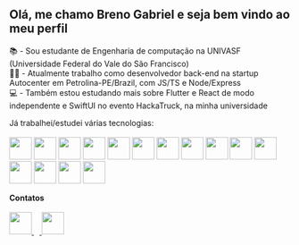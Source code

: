 ## Olá, me chamo Breno Gabriel e seja bem vindo ao meu perfil

📚 - Sou estudante de Engenharia de computação na UNIVASF (Universidade Federal do Vale do São Francisco)<br>
👨‍💻 - Atualmente trabalho como desenvolvedor back-end na startup Autocenter em Petrolina-PE/Brazil, com JS/TS e Node/Express<br>
💻 - Também estou estudando mais sobre Flutter e React de modo independente e SwiftUI no evento HackaTruck, na minha universidade<br>

Já trabalhei/estudei várias tecnologias:<br><br>
<img src="https://img.shields.io/badge/JavaScript-323330?style=for-the-badge&logo=javascript&logoColor=F7DF1E" height=40>
<img src="https://img.shields.io/badge/TypeScript-007ACC?style=for-the-badge&logo=typescript&logoColor=white" height=40>
<img src="https://img.shields.io/badge/React-20232A?style=for-the-badge&logo=react&logoColor=61DAFB" height=40>
<img src="https://img.shields.io/badge/Node%20js-339933?style=for-the-badge&logo=nodedotjs&logoColor=white" height=40>
<img src="https://img.shields.io/badge/Express%20js-000000?style=for-the-badge&logo=express&logoColor=white" height=40>
<img src="https://img.shields.io/badge/Python-FFD43B?style=for-the-badge&logo=python&logoColor=blue" height=40>
<img src="https://img.shields.io/badge/Django-092E20?style=for-the-badge&logo=django&logoColor=green" height=40>
<img src="https://img.shields.io/badge/Dart-0175C2?style=for-the-badge&logo=dart&logoColor=white" height=40>
<img src="https://img.shields.io/badge/Flutter-02569B?style=for-the-badge&logo=flutter&logoColor=white" height=40>
<img src="https://img.shields.io/badge/c-%2300599C.svg?style=for-the-badge&logo=c&logoColor=white" height=40>
<img src="https://img.shields.io/badge/c++-%2300599C.svg?style=for-the-badge&logo=c%2B%2B&logoColor=white" height=40>
<img src="https://img.shields.io/badge/Arduino_IDE-00979D?style=for-the-badge&logo=arduino&logoColor=white" height=40>
<img src="https://img.shields.io/badge/PostgreSQL-316192?style=for-the-badge&logo=postgresql&logoColor=white" height=40>
<img src="https://img.shields.io/badge/Adobe%20Illustrator-FF9A00?style=for-the-badge&logo=adobe%20illustrator&logoColor=white" height=40>
<img src="https://img.shields.io/badge/Figma-F24E1E?style=for-the-badge&logo=figma&logoColor=white" height=40>

<strong>Contatos</strong>
<br><br>
<a href="https://instagram.com/_bgab?igshid=ZDdkNTZiNTM=">
<img src="https://github.com/user-attachments/assets/fef5a174-8958-4400-8293-e85e8acfbdf7" height=40>
<img width=10>
<a href="https://www.linkedin.com/in/breno-gabriel-de-souza-coelho-b43565208/">
<img src="https://github.com/user-attachments/assets/811e0c66-82fb-4de5-b213-c0b4fa3bb5d9" height=40>


